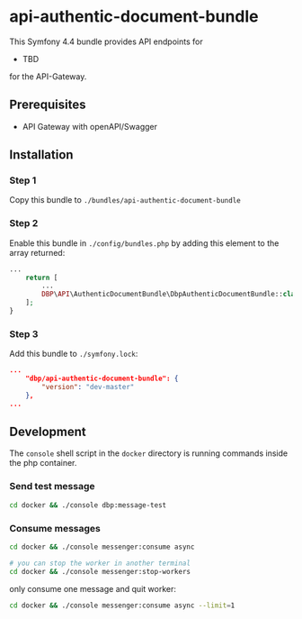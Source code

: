 # api-authentic-document-bundle

This Symfony 4.4 bundle provides API endpoints for

- TBD

for the API-Gateway.

## Prerequisites

- API Gateway with openAPI/Swagger

## Installation

### Step 1

Copy this bundle to `./bundles/api-authentic-document-bundle`

### Step 2

Enable this bundle in `./config/bundles.php` by adding this element to the array returned:

```php
...
    return [
        ...
        DBP\API\AuthenticDocumentBundle\DbpAuthenticDocumentBundle::class => ['all' => true],
    ];
}
```

### Step 3

Add this bundle to `./symfony.lock`:

```json
...
    "dbp/api-authentic-document-bundle": {
        "version": "dev-master"
    },
...
```

## Development

The `console` shell script in the `docker` directory is running commands inside the php container.

### Send test message

```bash
cd docker && ./console dbp:message-test
```

### Consume messages

```bash
cd docker && ./console messenger:consume async

# you can stop the worker in another terminal
cd docker && ./console messenger:stop-workers
```

only consume one message and quit worker:

```bash
cd docker && ./console messenger:consume async --limit=1
```

